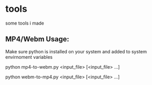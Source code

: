 # tools
some tools i made

MP4/Webm Usage:
---

Make sure python is installed on your system and added to system envirnoment variables

python mp4-to-webm.py <input_file> [<input_file> ...]

python webm-to-mp4.py <input_file> [<input_file> ...]



